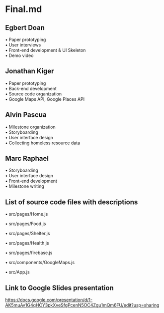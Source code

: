 # Final.md

## Egbert Doan

• Paper prototyping   
• User interviews  
• Front-end development & UI Skeleton     
• Demo video

## Jonathan Kiger

• Paper prototyping  
• Back-end development  
• Source code organization  
• Google Maps API, Google Places API  

## Alvin Pascua

• Milestone organization  
• Storyboarding  
• User interface design  
• Collecting homeless resource data  

## Marc Raphael

• Storyboarding  
• User interface design  
• Front-end development  
• Milestone writing

## List of source code files with descriptions

• src/pages/Home.js  

• src/pages/Food.js  

• src/pages/Shelter.js  

• src/pages/Health.js  

• src/pages/firebase.js  

• src/components/GoogleMaps.js

• src/App.js 

## Link to Google Slides presentation 
https://docs.google.com/presentation/d/1-AK5muAv1G4qHCY3pkXveSfgPcenN5OC4Zgu1mQm6FU/edit?usp=sharing







